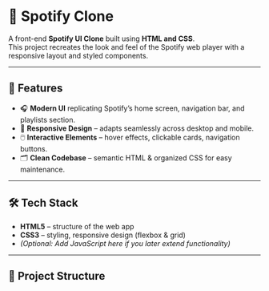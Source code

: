 # 🎵 Spotify Clone

A front-end **Spotify UI Clone** built using **HTML and CSS**.  
This project recreates the look and feel of the Spotify web player with a responsive layout and styled components.

---

## 🚀 Features
- 🎧 **Modern UI** replicating Spotify’s home screen, navigation bar, and playlists section.  
- 📱 **Responsive Design** – adapts seamlessly across desktop and mobile.  
- 🖱️ **Interactive Elements** – hover effects, clickable cards, navigation buttons.  
- 🗂️ **Clean Codebase** – semantic HTML & organized CSS for easy maintenance.  

---

## 🛠️ Tech Stack
- **HTML5** – structure of the web app  
- **CSS3** – styling, responsive design (flexbox & grid)  
- *(Optional: Add JavaScript here if you later extend functionality)*

---

## 📂 Project Structure
